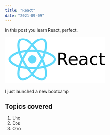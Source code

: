 ```yaml
---
title: "React"
date: "2021-09-09"
---
```


In this post you learn React, perfect.

![React Logo](./reactlogo.png)

I just launched a new bootcamp

## Topics covered

1. Uno
2. Dos
3. Otro